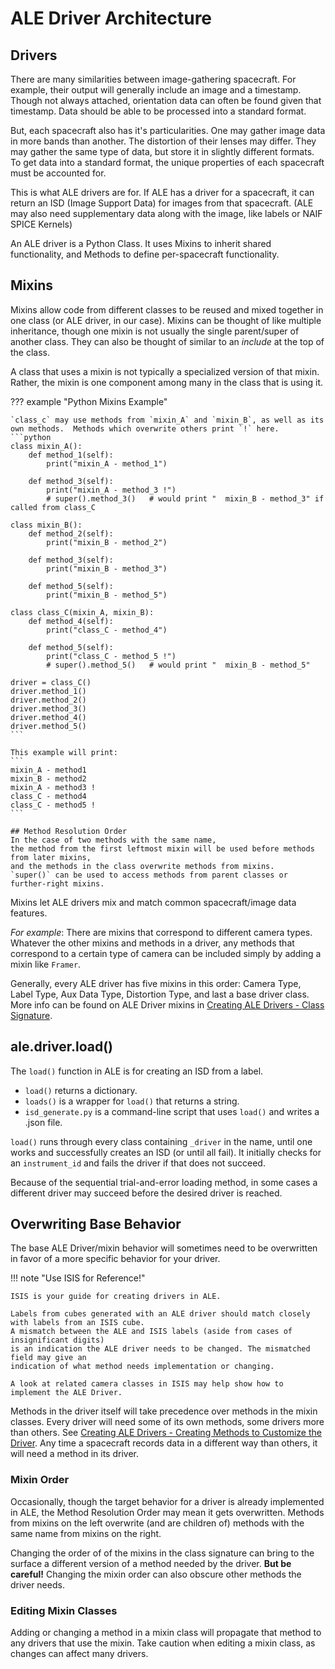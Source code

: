 # ALE Driver Architecture

## Drivers

There are many similarities between image-gathering spacecraft. 
For example, their output will generally include an image and a timestamp. 
Though not always attached, orientation data can often be found given that timestamp. 
Data should be able to be processed into a standard format.

But, each spacecraft also has it's particularities. 
One may gather image data in more bands than another.  The distortion of their lenses may differ. 
They may gather the same type of data, but store it in slightly different formats. 
To get data into a standard format, the unique properties of each spacecraft must be accounted for.

This is what ALE drivers are for.  If ALE has a driver for a spacecraft, 
it can return an ISD (Image Support Data) for images from that spacecraft. 
(ALE may also need supplementary data along with the image, like labels or NAIF SPICE Kernels)

An ALE driver is a Python Class.  It uses Mixins to inherit shared functionality, 
and Methods to define per-spacecraft functionality.


## Mixins

Mixins allow code from different classes to be reused and mixed together in one class (or ALE driver, in our case). 
Mixins can be thought of like multiple inheritance, though one mixin is not usually the single parent/super of another class. 
They can also be thought of similar to an *include* at the top of the class. 

A class that uses a mixin is not typically a specialized version of that mixin. 
Rather, the mixin is one component among many in the class that is using it. 

??? example "Python Mixins Example"

    `class_c` may use methods from `mixin_A` and `mixin_B`, as well as its own methods.  Methods which overwrite others print `!` here.
    ```python
    class mixin_A():
        def method_1(self):
            print("mixin_A - method_1")
            
        def method_3(self):
            print("mixin_A - method_3 !")
            # super().method_3()   # would print "  mixin_B - method_3" if called from class_C

    class mixin_B():
        def method_2(self):
            print("mixin_B - method_2")
        
        def method_3(self):
            print("mixin_B - method_3")

        def method_5(self):
            print("mixin_B - method_5")

    class class_C(mixin_A, mixin_B):
        def method_4(self):
            print("class_C - method_4")

        def method_5(self):
            print("class_C - method_5 !")
            # super().method_5()   # would print "  mixin_B - method_5"
            
    driver = class_C()
    driver.method_1()
    driver.method_2()
    driver.method_3()
    driver.method_4()
    driver.method_5()
    ```

    This example will print:
    ```
    mixin_A - method1
    mixin_B - method2
    mixin_A - method3 !
    class_C - method4
    class_C - method5 !
    ```

    ## Method Resolution Order
    In the case of two methods with the same name, 
    the method from the first leftmost mixin will be used before methods from later mixins, 
    and the methods in the class overwrite methods from mixins.  
    `super()` can be used to access methods from parent classes or further-right mixins.

Mixins let ALE drivers mix and match common spacecraft/image data features.

*For example*: There are mixins that correspond to different camera types. 
Whatever the other mixins and methods in a driver, 
any methods that correspond to a certain type of camera
can be included simply by adding a mixin like `Framer`.

Generally, every ALE driver has five mixins in this order: 
Camera Type, Label Type, Aux Data Type, Distortion Type, and last a base driver class. 
More info can be found on ALE Driver mixins in 
[Creating ALE Drivers - Class Signature](../../how-to-guides/ale-developer-guides/creating-ale-drivers.md/#class-signature).


## ale.driver.load()

The `load()` function in ALE is for creating an ISD from a label. 

- `load()` returns a dictionary.
- `loads()` is a wrapper for `load()` that returns a string.
- `isd_generate.py` is a command-line script that uses `load()` and writes a .json file.

`load()` runs through every class containing `_driver` in the name,
until one works and successfully creates an ISD (or until all fail). 
It initially checks for an `instrument_id` and fails the driver if that does not succeed. 

Because of the sequential trial-and-error loading method, in some cases
a different driver may succeed before the desired driver is reached.


## Overwriting Base Behavior

The base ALE Driver/mixin behavior will sometimes need to be overwritten in favor of a more specific behavior for your driver.

!!! note "Use ISIS for Reference!"
    
    ISIS is your guide for creating drivers in ALE.

    Labels from cubes generated with an ALE driver should match closely with labels from an ISIS cube.
    A mismatch between the ALE and ISIS labels (aside from cases of insignificant digits)
    is an indication the ALE driver needs to be changed. The mismatched field may give an
    indication of what method needs implementation or changing.

    A look at related camera classes in ISIS may help show how to implement the ALE Driver.


Methods in the driver itself will take precedence over methods in the mixin classes. 
Every driver will need some of its own methods, some drivers more than others. 
See [Creating ALE Drivers - Creating Methods to Customize the Driver](../../how-to-guides/ale-developer-guides/creating-ale-drivers.md/#creating-methods-to-customize-the-driver). 
Any time a spacecraft records data in a different way than others, it will need a method in its driver.

### Mixin Order

Occasionally, though the target behavior for a driver is already implemented in ALE, 
the Method Resolution Order may mean it gets overwritten. 
Methods from mixins on the left overwrite (and are children of) 
methods with the same name from mixins on the right.

Changing the order of of the mixins in the class signature 
can bring to the surface a different version of a method needed 
by the driver. **But be careful!** Changing the mixin order can 
also obscure other methods the driver needs.

### Editing Mixin Classes

Adding or changing a method in a mixin class will propagate that method to any drivers that use the mixin.
Take caution when editing a mixin class, as changes can affect many drivers.